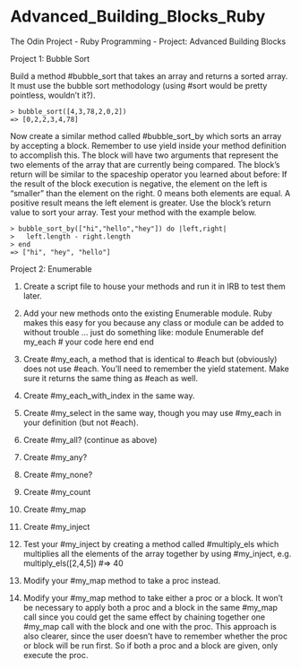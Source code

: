 # Advanced_Building_Blocks_Ruby
The Odin Project - Ruby Programming - Project: Advanced Building Blocks 

Project 1: Bubble Sort

Build a method #bubble_sort that takes an array and returns a sorted array. It must use the bubble sort methodology (using #sort would be pretty pointless, wouldn’t it?).

    > bubble_sort([4,3,78,2,0,2])
    => [0,2,2,3,4,78]
  
Now create a similar method called #bubble_sort_by which sorts an array by accepting a block. Remember to use yield inside your method definition to accomplish this. The block will have two arguments that represent the two elements of the array that are currently being compared. The block’s return will be similar to the spaceship operator you learned about before: If the result of the block execution is negative, the element on the left is “smaller” than the element on the right. 0 means both elements are equal. A positive result means the left element is greater. Use the block’s return value to sort your array. Test your method with the example below.

    > bubble_sort_by(["hi","hello","hey"]) do |left,right|
    >   left.length - right.length
    > end
    => ["hi", "hey", "hello"]
  
Project 2: Enumerable

1. Create a script file to house your methods and run it in IRB to test them later.
2. Add your new methods onto the existing Enumerable module. Ruby makes this easy for you because any class or module can be added to without trouble … just do something like:
    module Enumerable
      def my_each
        # your code here
      end
    end
3. Create #my_each, a method that is identical to #each but (obviously) does not use #each. You’ll need to remember the yield statement. Make sure it returns the same thing as #each as well.

5. Create #my_each_with_index in the same way.

6. Create #my_select in the same way, though you may use #my_each in your definition (but not #each).

7. Create #my_all? (continue as above)

8. Create #my_any?

9. Create #my_none?

10. Create #my_count

11. Create #my_map

12. Create #my_inject

13. Test your #my_inject by creating a method called #multiply_els which multiplies all the elements of the array together by using #my_inject, e.g. multiply_els([2,4,5]) #=> 40

14. Modify your #my_map method to take a proc instead.

15. Modify your #my_map method to take either a proc or a block. It won’t be necessary to apply both a proc and a block in the same #my_map call since you could get the same effect by chaining together one #my_map call with the block and one with the proc. This approach is also clearer, since the user doesn’t have to remember whether the proc or block will be run first. So if both a proc and a block are given, only execute the proc.
